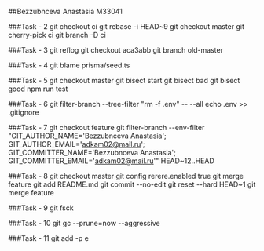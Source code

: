 ##Bezzubnceva Anastasia M33041

###Task - 2
git checkout ci
git rebase -i HEAD~9
git checkout master
git cherry-pick ci
git branch -D ci

###Task - 3
git reflog
git checkout aca3abb
git branch old-master

###Task - 4
git blame prisma/seed.ts

###Task - 5
git checkout master
git bisect start
git bisect bad
git bisect good
npm run test

###Task - 6
git filter-branch --tree-filter "rm -f .env" -- --all
echo .env >> .gitignore

###Task - 7
git checkout feature
git filter-branch --env-filter "GIT_AUTHOR_NAME='Bezzubnceva Anastasia'; GIT_AUTHOR_EMAIL='adkam02@mail.ru'; GIT_COMMITTER_NAME='Bezzubnceva Anastasia'; GIT_COMMITTER_EMAIL='adkam02@mail.ru'" HEAD~12..HEAD

###Task - 8
git checkout master
git config rerere.enabled true
git merge feature
git add README.md
git commit --no-edit
git reset --hard HEAD~1
git merge feature

###Task - 9
git fsck

###Task - 10
git gc --prune=now --aggressive

###Task - 11
git add -p e